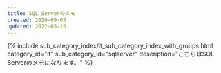 ```yaml
---
title: SQL Serverのメモ
created: 2020-09-05
updated: 2022-05-15
---
```

{% include sub_category_index/it_sub_category_index_with_groups.html
    category_id="it"
    sub_category_id="sqlserver"
    description="こちらはSQL Serverのメモになります。" %}
